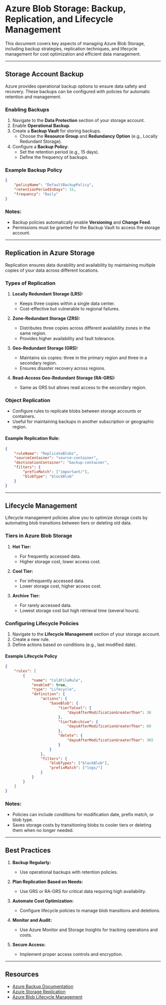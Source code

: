 # Azure Blob Storage: Backup, Replication, and Lifecycle Management

This document covers key aspects of managing Azure Blob Storage, including backup strategies, replication techniques, and lifecycle management for cost optimization and efficient data management.

---

## Storage Account Backup

Azure provides operational backup options to ensure data safety and recovery. These backups can be configured with policies for automatic retention and management.

### Enabling Backups
1. Navigate to the **Data Protection** section of your storage account.
2. Enable **Operational Backup**.
3. Create a **Backup Vault** for storing backups.
   - Choose the **Resource Group** and **Redundancy Option** (e.g., Locally Redundant Storage).
4. Configure a **Backup Policy**:
   - Set the retention period (e.g., 15 days).
   - Define the frequency of backups.

### Example Backup Policy
```json
{
    "policyName": "DefaultBackupPolicy",
    "retentionPeriodInDays": 15,
    "frequency": "Daily"
}
```

### Notes:
- Backup policies automatically enable **Versioning** and **Change Feed**.
- Permissions must be granted for the Backup Vault to access the storage account.

---

## Replication in Azure Storage

Replication ensures data durability and availability by maintaining multiple copies of your data across different locations.

### Types of Replication

1. **Locally Redundant Storage (LRS):**
   - Keeps three copies within a single data center.
   - Cost-effective but vulnerable to regional failures.

2. **Zone-Redundant Storage (ZRS):**
   - Distributes three copies across different availability zones in the same region.
   - Provides higher availability and fault tolerance.

3. **Geo-Redundant Storage (GRS):**
   - Maintains six copies: three in the primary region and three in a secondary region.
   - Ensures disaster recovery across regions.

4. **Read-Access Geo-Redundant Storage (RA-GRS):**
   - Same as GRS but allows read access to the secondary region.

### Object Replication
- Configure rules to replicate blobs between storage accounts or containers.
- Useful for maintaining backups in another subscription or geographic region.

#### Example Replication Rule:
```json
{
    "ruleName": "ReplicateBlobs",
    "sourceContainer": "source-container",
    "destinationContainer": "backup-container",
    "filters": {
        "prefixMatch": ["important/"],
        "blobType": "blockBlob"
    }
}
```

---

## Lifecycle Management

Lifecycle management policies allow you to optimize storage costs by automating blob transitions between tiers or deleting old data.

### Tiers in Azure Blob Storage
1. **Hot Tier:**
   - For frequently accessed data.
   - Higher storage cost, lower access cost.

2. **Cool Tier:**
   - For infrequently accessed data.
   - Lower storage cost, higher access cost.

3. **Archive Tier:**
   - For rarely accessed data.
   - Lowest storage cost but high retrieval time (several hours).

### Configuring Lifecycle Policies
1. Navigate to the **Lifecycle Management** section of your storage account.
2. Create a new rule.
3. Define actions based on conditions (e.g., last modified date).

#### Example Lifecycle Policy
```json
{
    "rules": [
        {
            "name": "ColdFileRule",
            "enabled": true,
            "type": "Lifecycle",
            "definition": {
                "actions": {
                    "baseBlob": {
                        "tierToCool": {
                            "daysAfterModificationGreaterThan": 30
                        },
                        "tierToArchive": {
                            "daysAfterModificationGreaterThan": 60
                        },
                        "delete": {
                            "daysAfterModificationGreaterThan": 365
                        }
                    }
                },
                "filters": {
                    "blobTypes": ["blockBlob"],
                    "prefixMatch": ["logs/"]
                }
            }
        }
    ]
}
```

### Notes:
- Policies can include conditions for modification date, prefix match, or blob type.
- Saves storage costs by transitioning blobs to cooler tiers or deleting them when no longer needed.

---

## Best Practices

1. **Backup Regularly:**
   - Use operational backups with retention policies.

2. **Plan Replication Based on Needs:**
   - Use GRS or RA-GRS for critical data requiring high availability.

3. **Automate Cost Optimization:**
   - Configure lifecycle policies to manage blob transitions and deletions.

4. **Monitor and Audit:**
   - Use Azure Monitor and Storage Insights for tracking operations and costs.

5. **Secure Access:**
   - Implement proper access controls and encryption.

---

## Resources
- [Azure Backup Documentation](https://learn.microsoft.com/en-us/azure/backup/)
- [Azure Storage Replication](https://learn.microsoft.com/en-us/azure/storage/common/storage-redundancy)
- [Azure Blob Lifecycle Management](https://learn.microsoft.com/en-us/azure/storage/blobs/lifecycle-management-overview)

